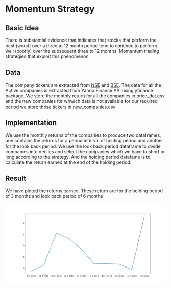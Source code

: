 # Momentum Strategy

## Basic Idea
There is substantial evidence that indicates that stocks that perform the best (worst)
over a three to 12 month period tend to continue to perform well (poorly) over the
subsequent three to 12 months. Momentum trading strategies that exploit this
phenomenon

## Data
The company tickers are extracted from [NSE](https://www.nseindia.com/companies-listing/corporate-filings-financial-results) and [BSE](https://www.bseindia.com/corporates/List_Scrips.aspx).
The data for all the Active companies is extracted from Yahoo Finance API using yfinance package. We store the monthly return for all the companies in price_dat.csv, and the new companies for whwich data is not available for our
required period we store those tickers in new_companies.csv

## Implementation
We use the monthly returns of the companies to produce two dataframes, one contains the returns for a period interval of holding period and another for the look back period.
We use the look back period dataframe to divide companies into deciles and select the companies which we have to short or long according to the strategy.
And the holding period datafame is to calculate the return earned at the end of the holding period.

## Result
We have ploted the returns earned. These return are for the holding period of 3 months and look back period of 6 months

![image](./Results/result.jpg)

